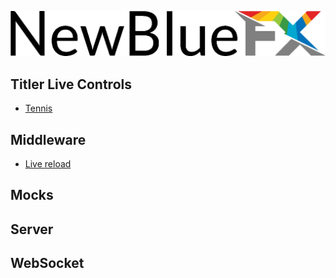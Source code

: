 ![NewBlueFX](img/NewBlueFX_logo.png)

## Titler Live Controls

* [Tennis]()

## Middleware

* [Live reload]()

## Mocks

## Server

## WebSocket
